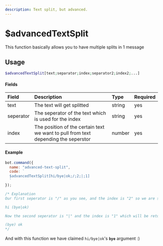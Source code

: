 ```yaml
---
description: Text split, but advanced.
---
```


# $advancedTextSplit

This function basically allows you to have multiple splits in 1 message

## Usage

```php
$advancedTextSplit[text;separator;index;separator2;index2;...]
```

#### Fields

| Field | Description | Type | Required |
| :--- | :--- | :--- | :--- |
| text | The text will get splitted | string | yes |
| seperator | The seperator of the text which is used for the index | string | yes |
| index | The position of the certain text we want to pull from text depending the seperstor | number | yes |

#### Example

```javascript
bot.command({
  name: "advanced-text-split",
  code: `
  $advancedTextSplit[hi/bye|ok;/;2;|;1]
  `
});

/* Explanation
Our first seperator is "/" as you see, and the index is "2" so we are splitting it to two and it becomes like this;

hi (bye|ok) 

Now the second seperator is "|" and the index is "1" which will be returned.

(bye) ok
*/
```

And with this function we have claimed `hi/bye|ok`'s **`bye`** argument :)
